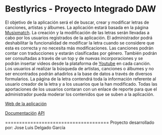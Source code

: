 Bestlyrics - Proyecto Integrado DAW
=====================================

El objetivo de la aplicación será el de buscar, crear y modificar letras de
canciones, artistas y álbumes. La aplicación estará basada en la página
[Musixmatch](http://www.musixmatch.com). La creación y la modificación de las
letras serán llevadas a cabo por los usuarios registrados de la aplicación. El
administrador podrá deshabilitar la funcionalidad de modificar la letra cuando
se considere que esta es correcta y no necesita más modificaciones. Las canciones
podrán contar con traducciones y estarán clasificadas por género. También podrán
ser consultadas a través de un top y de nuevas incorporaciones y se podrán insertar
videos desde la plataforma de [Youtube](http://www.youtube.com) en cada canción.
Los usuarios al realizar la búsqueda de artistas, canciones o álbumes y no ser
encontrados podrán añadirlos a la base de datos a través de diversos formularios.
La página de la letra contendrá toda la información referente al usuario creador
de la letra y a los usuarios que la han modificado.
Todas las aportaciones de los usuarios contaran con un enlace de reporte para
que el administrador pueda moderar los contenidos que se suben a la aplicación.

[Web de la aplicación](https://www.bestlyrics.herokuapp.com)

[Documentación]()
[API]()

=====================================
Proyecto desarrollado por: Jose Luis Delgado García
